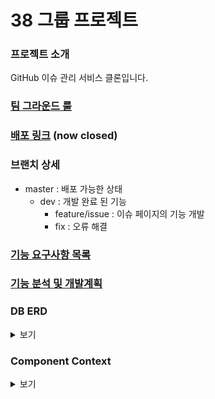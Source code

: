 # 38 그룹 프로젝트

### 프로젝트 소개  
  GitHub 이슈 관리 서비스 클론입니다.
### [팀 그라운드 룰](https://github.com/boostcamp-2020/IssueTracker-38/wiki/Ground-Rule)
### [배포 링크](http://27.96.130.13:3000/) (now closed)
### 브랜치 상세
- master : 배포 가능한 상태  
  - dev  : 개발 완료 된 기능  
    - feature/issue : 이슈 페이지의 기능 개발  
    - fix : 오류 해결   

### [기능 요구사항 목록](https://github.com/boostcamp-2020/IssueTracker-38/issues)
### [기능 분석 및 개발계획](https://github.com/boostcamp-2020/IssueTracker-38/wiki/%EA%B8%B0%ED%9A%8D%EC%84%9C-%EB%B6%84%EC%84%9D-%EB%B0%8F-%EB%AA%A9%ED%91%9C-%EA%B5%AC%ED%98%84-%EC%9D%BC%EC%A0%95)
### DB ERD
<details>
  <summary>보기</summary>
  <br>
  <img src=https://user-images.githubusercontent.com/48055710/97649729-657ee480-1a9b-11eb-8e87-87bd94970309.png>
</details>

### Component Context
<details>
  <summary>보기</summary>
  <br>
  <img src=https://user-images.githubusercontent.com/48055710/97653730-d1b21600-1aa4-11eb-950c-342cf906b079.png>
</details>
